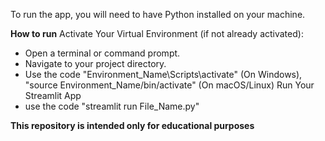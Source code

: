 To run the app, you will need to have Python installed on your machine.

**How to run**
Activate Your Virtual Environment (if not already activated): 
  - Open a terminal or command prompt.
  - Navigate to your project directory.
  - Use the code "Environment_Name\Scripts\activate" (On Windows), "source Environment_Name/bin/activate" (On macOS/Linux)
Run Your Streamlit App
  - use the code "streamlit run File_Name.py"


**This repository is intended only for educational purposes**

